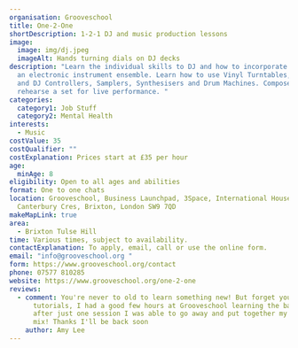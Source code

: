 ```yaml
---
organisation: Grooveschool
title: One-2-One
shortDescription: 1-2-1 DJ and music production lessons
image:
  image: img/dj.jpeg
  imageAlt: Hands turning dials on DJ decks
description: "Learn the individual skills to DJ and how to incorporate this into
  an electronic instrument ensemble. Learn how to use Vinyl Turntables, CDJ's
  and DJ Controllers, Samplers, Synthesisers and Drum Machines. Compose and
  rehearse a set for live performance. "
categories:
  category1: Job Stuff
  category2: Mental Health
interests:
  - Music
costValue: 35
costQualifier: ""
costExplanation: Prices start at £35 per hour
age:
  minAge: 8
eligibility: Open to all ages and abilities
format: One to one chats
location: Grooveschool, Business Launchpad, 3Space, International House,
  Canterbury Cres, Brixton, London SW9 7QD
makeMapLink: true
area:
  - Brixton Tulse Hill
time: Various times, subject to availability.
contactExplanation: To apply, email, call or use the online form.
email: "info@grooveschool.org "
form: https://www.grooveschool.org/contact
phone: 07577 810285
website: https://www.grooveschool.org/one-2-one
reviews:
  - comment: You're never to old to learn something new! But forget youtube
      tutorials, I had a good few hours at Grooveschool learning the basics and
      after just one session I was able to go away and put together my first
      mix! Thanks I'll be back soon
    author: Amy Lee
---
```

